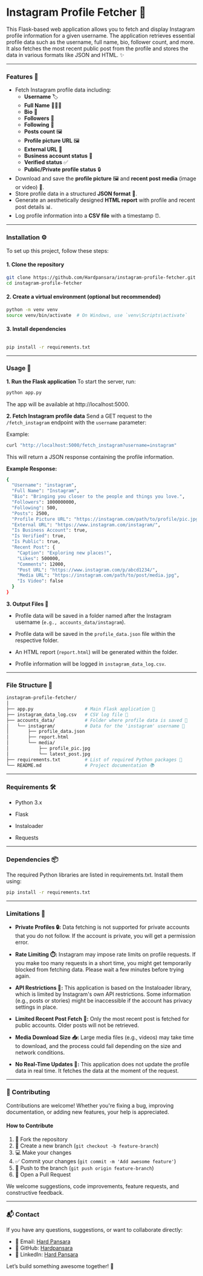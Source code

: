 # Instagram Profile Fetcher 📸

This Flask-based web application allows you to fetch and display Instagram profile information for a given username. The application retrieves essential profile data such as the username, full name, bio, follower count, and more. It also fetches the most recent public post from the profile and stores the data in various formats like JSON and HTML. ✨

---

### Features 🌟

- Fetch Instagram profile data including:
  - **Username** 🏷️
  - **Full Name** 🧑‍🤝‍🧑
  - **Bio** 📝
  - **Followers** 👥
  - **Following** 🔗
  - **Posts count** 🖼️
  - **Profile picture URL** 🖼️
  - **External URL** 🔗
  - **Business account status** 🏢
  - **Verified status** ✅
  - **Public/Private profile status** 🔒
- Download and save the **profile picture** 🖼️ and **recent post media** (image or video) 🎥.
- Store profile data in a structured **JSON format** 📂.
- Generate an aesthetically designed **HTML report** with profile and recent post details 📊.
- Log profile information into a **CSV file** with a timestamp ⏰.

---

### Installation ⚙️

To set up this project, follow these steps:

#### 1. Clone the repository

```bash
git clone https://github.com/Hardpansara/instagram-profile-fetcher.git
cd instagram-profile-fetcher
```

#### 2. Create a virtual environment (optional but recommended)
```bash 
python -m venv venv
source venv/bin/activate  # On Windows, use `venv\Scripts\activate`
```
#### 3. Install dependencies

```bash 

pip install -r requirements.txt
```

---

### Usage 🚀
**1. Run the Flask application**
   To start the server, run:

```bash
python app.py
```
The app will be available at http://localhost:5000.

**2. Fetch Instagram profile data**
Send a GET request to the `/fetch_instagram` endpoint with the `username` parameter:

Example:

```bash 
curl "http://localhost:5000/fetch_instagram?username=instagram"
```
This will return a JSON response containing the profile information.

**Example Response:**
```bash 
{
  "Username": "instagram",
  "Full Name": "Instagram",
  "Bio": "Bringing you closer to the people and things you love.",
  "Followers": 1000000000,
  "Following": 500,
  "Posts": 2500,
  "Profile Picture URL": "https://instagram.com/path/to/profile/pic.jpg",
  "External URL": "https://www.instagram.com/instagram/",
  "Is Business Account": true,
  "Is Verified": true,
  "Is Public": true,
  "Recent Post": {
    "Caption": "Exploring new places!",
    "Likes": 500000,
    "Comments": 12000,
    "Post URL": "https://www.instagram.com/p/abcd1234/",
    "Media URL": "https://instagram.com/path/to/post/media.jpg",
    "Is Video": false
  }
}
```

**3. Output Files 📁**

- Profile data will be saved in a folder named after the Instagram username (`e.g., accounts_data/instagram`).

- Profile data will be saved in the `profile_data.json` file within the respective folder.

- An HTML report (`report.html`) will be generated within the folder.

- Profile information will be logged in `instagram_data_log.csv`.

---

### File Structure 📂

```bash 
instagram-profile-fetcher/
│
├── app.py                   # Main Flask application 🚀
├── instagram_data_log.csv   # CSV log file 📝
├── accounts_data/           # Folder where profile data is saved 📁
│   └── instagram/           # Data for the 'instagram' username 📂
│       ├── profile_data.json
│       ├── report.html
│       └── media/
│           ├── profile_pic.jpg
│           └── latest_post.jpg
├── requirements.txt         # List of required Python packages 📜
└── README.md                # Project documentation 📚
```

---
### Requirements 🛠️
- Python 3.x

- Flask

- Instaloader

- Requests
---
### Dependencies 📦
The required Python libraries are listed in requirements.txt. Install them using:
```bash 
pip install -r requirements.txt
```
---
### Limitations 🚧
- **Private Profiles 🔒:** Data fetching is not supported for private accounts that you do not follow. If the account is private, you will get a permission error.

- **Rate Limiting ⏱️:** Instagram may impose rate limits on profile requests. If you make too many requests in a short time, you might get temporarily blocked from fetching data. Please wait a few minutes before trying again.

- **API Restrictions 🚫:** This application is based on the Instaloader library, which is limited by Instagram's own API restrictions. Some information (e.g., posts or stories) might be inaccessible if the account has privacy settings in place.

- **Limited Recent Post Fetch 📅:** Only the most recent post is fetched for public accounts. Older posts will not be retrieved.

- **Media Download Size 📥:** Large media files (e.g., videos) may take time to download, and the process could fail depending on the size and network conditions.

- **No Real-Time Updates 🔄:** This application does not update the profile data in real time. It fetches the data at the moment of the request.

---
### 🤝 Contributing

Contributions are welcome! Whether you're fixing a bug, improving documentation, or adding new features, your help is appreciated.

#### How to Contribute

1. 🍴 Fork the repository
2. 🔧 Create a new branch (`git checkout -b feature-branch`)
3. 💻 Make your changes
4. ✅ Commit your changes (`git commit -m 'Add awesome feature'`)
5. 🚀 Push to the branch (`git push origin feature-branch`)
6. 🔁 Open a Pull Request

We welcome suggestions, code improvements, feature requests, and constructive feedback.

---

### 📬 Contact

If you have any questions, suggestions, or want to collaborate directly:

- 📧 Email: [Hard Pansara](hardpansara10@gmail.com)  
- 🐙 GitHub: [Hardpansara](https://github.com/Hardpansara)  
- 💼 LinkedIn: [Hard Pansara](http://linkedin.com/in/hard-pansara-22582a288) 

Let’s build something awesome together! 🚀

